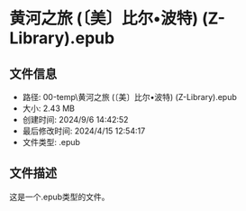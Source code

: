 ﻿# 黄河之旅 (〔美〕比尔•波特) (Z-Library).epub

## 文件信息
- 路径: 00-temp\黄河之旅 (〔美〕比尔•波特) (Z-Library).epub
- 大小: 2.43 MB
- 创建时间: 2024/9/6 14:42:52
- 最后修改时间: 2024/4/15 12:54:17
- 文件类型: .epub

## 文件描述
这是一个.epub类型的文件。

